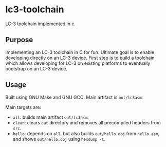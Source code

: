# lc3-toolchain
LC-3 toolchain implemented in c.

## Purpose
Implementing an LC-3 toolchain in C for fun. Ultimate goal is to enable
developing directly on an LC-3 device. First step is to build a toolchain which
allows developing for LC-3 on existing platforms to eventually bootstrap on an
LC-3 device.

## Usage
Built using GNU Make and GNU GCC. Main artifact is `out/lc3asm`.

Main targets are:
- `all`: builds main artifact `out/lc3asm`.
- `clean`: clears `out` directory and removes all precompiled headers from `src`.
- `hello`: depends on `all`, but also builds `out/hello.obj` from `hello.asm`, and shows `out/hello.obj` using `hexdump -C`.

